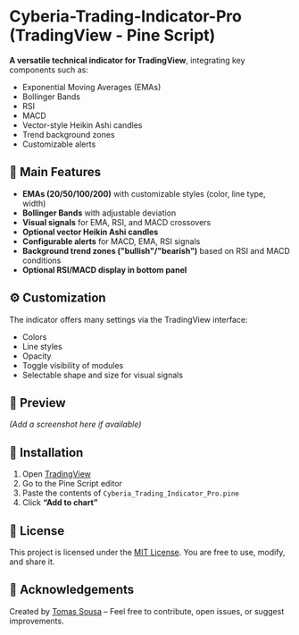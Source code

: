 # Cyberia-Trading-Indicator-Pro (TradingView - Pine Script)

**A versatile technical indicator for TradingView**, integrating key components such as:
- Exponential Moving Averages (EMAs)
- Bollinger Bands
- RSI
- MACD
- Vector-style Heikin Ashi candles
- Trend background zones
- Customizable alerts

## 🧩 Main Features

- **EMAs (20/50/100/200)** with customizable styles (color, line type, width)
- **Bollinger Bands** with adjustable deviation
- **Visual signals** for EMA, RSI, and MACD crossovers
- **Optional vector Heikin Ashi candles**
- **Configurable alerts** for MACD, EMA, RSI signals
- **Background trend zones ("bullish"/"bearish")** based on RSI and MACD conditions
- **Optional RSI/MACD display in bottom panel**

## ⚙️ Customization

The indicator offers many settings via the TradingView interface:
- Colors
- Line styles
- Opacity
- Toggle visibility of modules
- Selectable shape and size for visual signals

## 📸 Preview

*(Add a screenshot here if available)*

## 🚀 Installation

1. Open [TradingView](https://tradingview.com/)
2. Go to the Pine Script editor
3. Paste the contents of `Cyberia_Trading_Indicator_Pro.pine`
4. Click **“Add to chart”**

## 📄 License

This project is licensed under the [MIT License](./LICENSE). You are free to use, modify, and share it.

## 🙌 Acknowledgements

Created by [Tomas Sousa](http://github.com/Tomass-Sousa) – Feel free to contribute, open issues, or suggest improvements.
